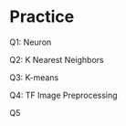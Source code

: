 # Practice  
Q1: Neuron                                             
                     
Q2: K Nearest Neighbors          
                                
Q3: K-means                                     
                    
Q4: TF Image Preprocessing                         
          
Q5               
   
 
